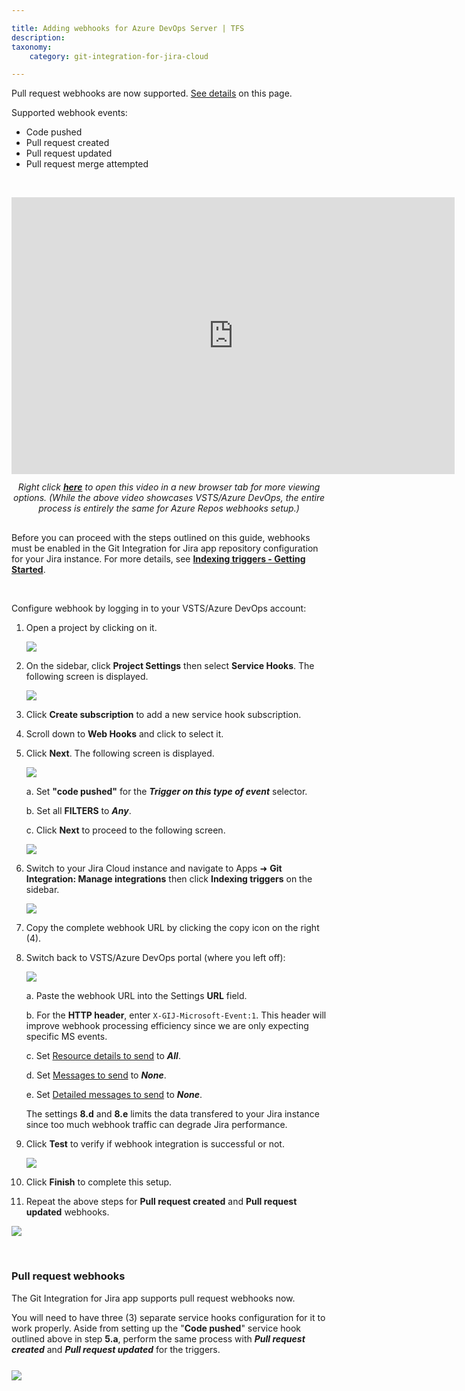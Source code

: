```yaml
---

title: Adding webhooks for Azure DevOps Server | TFS
description:
taxonomy:
    category: git-integration-for-jira-cloud

---
```


<div class="bbb-callout bbb--info">
    <div class="irow">
    <div class="ilogobox">
        <span class="logoimg"></span>
    </div>
    <div class="imsgbox">
        Pull request webhooks are now supported. <a href='/git-integration-for-jira-cloud/adding-webhooks-for-azure-devops-server-tfs-gij-cloud'>See details</a> on this page.<br>
        <p>Supported webhook events:</p>
        <ul style='margin-bottom:0px;'>
            <li>Code pushed</li>
            <li>Pull request created</li>
            <li>Pull request updated</li>
            <li>Pull request merge attempted</li>
        </ul>
    </div>
    </div>
</div>

&nbsp;

<div class='embed-container embed-container--16-10'>
    <iframe width='709' height='443' src='https://fast.wistia.com/embed/iframe/61wl72vp91?videoFoam=true' frameborder='0' allowfullscreen ></iframe>
</div>

<div align='center' style='margin-top:12px;margin-bottom:30px;'>
    <i>Right click <a href='https://bigbrassband.wistia.com/medias/61wl72vp91'><b>here</b></a> to open this video in a new browser tab for more viewing options. (While the above video showcases VSTS/Azure DevOps, the entire process is entirely the same for Azure Repos webhooks setup.)</i>
</div>

<div class="bbb-callout bbb--error">
    <div class="irow">
    <div class="ilogobox">
        <span class="logoimg"></span>
    </div>
    <div class="imsgbox">
        Before you can proceed with the steps outlined on this guide, webhooks must be enabled in the Git Integration for Jira app repository configuration for your Jira instance. For more details, see <a href='/git-integration-for-jira-cloud/indexing-triggers-gij-cloud'><b>Indexing triggers - Getting Started</b></a>.
    </div>
    </div>
</div>

&nbsp;

Configure webhook by logging in to your VSTS/Azure DevOps account:

1.  Open a project by clicking on it.

    ![](/wp-content/uploads/gij-webhooks-azure-devops-sel-proj-c.png)

2.  On the sidebar, click **Project Settings** then select **Service Hooks**. The following screen is displayed.

    ![](/wp-content/uploads/gij-cloud-TFS-create-add-new-subscription-c.png)

3.  Click **Create subscription** to add a new service hook subscription.

4.  Scroll down to **Web Hooks** and click to select it.

5.  Click **Next**. The following screen is displayed.

    ![](/wp-content/uploads/gij-webhooks-azure-devops-triggers-cfg-c.png)

    a. Set **"code pushed"** for the _**Trigger on this type of event**_ selector.

    b. Set all **FILTERS** to _**Any**_.

    c. Click **Next** to proceed to the following screen.

    ![](/wp-content/uploads/gij-webhooks-azure-devops-action-cfg-c.png)

6.  Switch to your Jira Cloud instance and navigate to Apps ➜ **Git Integration: Manage integrations** then click **Indexing triggers** on the sidebar.

    ![](/wp-content/uploads/gij-gitcloud-gitmgr-indexing-triggers-url-link-loc.png)

7.  Copy the complete webhook URL by clicking the copy icon on the right (4).

8.  Switch back to VSTS/Azure DevOps portal (where you left off):

    ![](/wp-content/uploads/gij-cloud-TFS-action-settings-header-etc-c.png)

    a. Paste the webhook URL into the Settings **URL** field.

    b. For the **HTTP header**, enter `X-GIJ-Microsoft-Event:1`. This header will improve webhook processing efficiency since we are only expecting specific MS events.

    c. Set <u>Resource details to send</u> to _**All**_.

    d. Set <u>Messages to send</u> to _**None**_.

    e. Set <u>Detailed messages to send</u> to _**None**_.

    The settings **8.d** and **8.e** limits the data transfered to your Jira instance since too much webhook traffic can degrade Jira performance.

9.  Click **Test** to verify if webhook integration is successful or not.

    ![](/wp-content/uploads/gij-cloud-TFS-webook-test-verify-c.png)

10.  Click **Finish** to complete this setup.

11.  Repeat the above steps for **Pull request created** and **Pull request updated** webhooks.

![](/wp-content/uploads/gij-cloud-TFS-webhook-idx-trigger-complete-c.png)

&nbsp;

### Pull request webhooks

The Git Integration for Jira app supports pull request webhooks now.

You will need to have three (3) separate service hooks configuration for it to work properly. Aside from setting up the "**Code pushed**" service hook outlined above in step **5.a**, perform the same process with _**Pull request created**_ and _**Pull request updated**_ for the triggers.

<img src='/wp-content/uploads/gij-cloud-TFS-webhook-service-hook-list-c.png' style='margin:25px auto;max-width: 100%;display:block;' />

